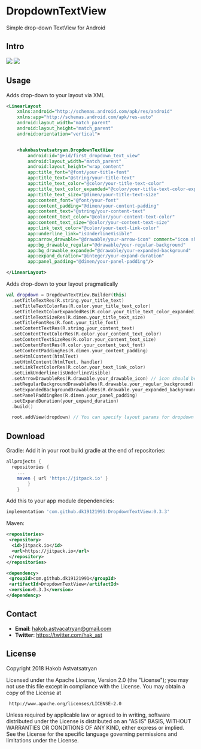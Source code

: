 # DropdownTextView
Simple drop-down TextView for Android

## Intro

![](example-screens/example-1.gif)
![](example-screens/example-2.gif)

## Usage

Adds drop-down to your layout via XML

```xml
<LinearLayout
    xmlns:android="http://schemas.android.com/apk/res/android"
    xmlns:app="http://schemas.android.com/apk/res-auto"
    android:layout_width="match_parent"
    android:layout_height="match_parent"
    android:orientation="vertical">


    <hakobastvatsatryan.DropdownTextView
        android:id="@+id/first_dropdown_text_view"
        android:layout_width="match_parent"
        android:layout_height="wrap_content"
        app:title_font="@font/your-title-font"
        app:title_text="@string/your-title-text"
        app:title_text_color="@color/your-title-text-color"
        app:title_text_color_expanded="@color/your-title-text-color-expanded"
        app:title_text_size="@dimen/your-title-text-size"
        app:content_font="@font/your-font"
        app:content_padding="@dimen/your-content-padding"
        app:content_text="@string/your-content-text"
        app:content_text_color="@color/your-content-text-color"
        app:content_text_size="@color/your-content-text-size"
        app:link_text_color="@color/your-text-link-color"
        app:underline_link="isUnderlineVisible"
        app:arrow_drawable="@drawable/your-arrow-icon" comment="icon should be faced to the right"
        app:bg_drawable_regular="@drawable/your-regular-background"
        app:bg_drawable_expanded="@drawable/your-expanded-background"
        app:expand_duration="@integer/your-expand-duration"
        app:panel_padding="@dimen/your-panel-padding"/>

</LinearLayout>
```

Adds drop-down to your layout pragmatically

```kotlin
val dropdown = DropdownTextView.Builder(this)
  .setTitleTextRes(R.string.your_title_text)
  .setTitleTextColorRes(R.color.your_title_text_color)
  .setTitleTextColorExpandedRes(R.color.your_title_text_color_expanded)
  .setTitleTextSizeRes(R.dimen.your_title_text_size)
  .setTitleFontRes(R.font.your_title_font)
  .setContentTextRes(R.string.your_content_text)
  .setContentTextColorRes(R.color.your_content_text_color)
  .setContentTextSizeRes(R.color.your_content_text_size)
  .setContentFontRes(R.color.your_content_text_font)
  .setContentPaddingRes(R.dimen.your_content_padding)
  .setHtmlContent(htmlText)
  .setHtmlContent(htmlText, handler)
  .setLinkTextColorRes(R.color.your_text_link_color)
  .setLinkUnderline(isUnderlineVisible)
  .setArrowDrawableRes(R.drawable.your_drawable_icon) // icon should be faced to the right
  .setRegularBackgroundDrawableRes(R.drawable.your_regular_background)
  .setExpandedBackgroundDrawableRes(R.drawable.your_expanded_background)
  .setPanelPaddingRes(R.dimen.your_panel_padding)
  .setExpandDuration(your_expand_duration)
  .build()

  root.addView(dropdown) // You can specify layout params for dropdown
```

## Download
Gradle:
Add it in your root build.gradle at the end of repositories:
```groovy
allprojects {
  repositories {
	...
	maven { url 'https://jitpack.io' }
		}
	}
```
Add this to your app module dependencies:
```groovy
implementation 'com.github.dk19121991:DropdownTextView:0.3.3'
```
Maven:
```xml
<repositories>
 <repository>
  <id>jitpack.io</id>
  <url>https://jitpack.io</url>
 </repository>
</repositories>
```
```xml
<dependency>
 <groupId>com.github.dk19121991</groupId>
 <artifactId>DropdownTextView</artifactId>
 <version>0.3.3</version>
</dependency>
```

## Contact

- **Email**: hakob.astvacatryan@gmail.com
- **Twitter**: https://twitter.com/hak_ast

## License

 Copyright 2018 Hakob Astvatsatryan

   Licensed under the Apache License, Version 2.0 (the "License");
   you may not use this file except in compliance with the License.
   You may obtain a copy of the License at

     http://www.apache.org/licenses/LICENSE-2.0

   Unless required by applicable law or agreed to in writing, software
   distributed under the License is distributed on an "AS IS" BASIS,
   WITHOUT WARRANTIES OR CONDITIONS OF ANY KIND, either express or implied.
   See the License for the specific language governing permissions and
   limitations under the License.
